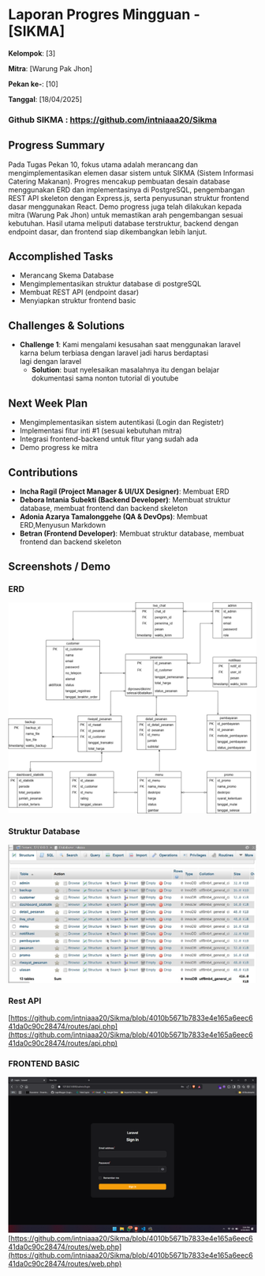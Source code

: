 # Laporan Progres Mingguan - [SIKMA]
**Kelompok**: [3]

**Mitra**: [Warung Pak Jhon]

**Pekan ke-**: [10]

**Tanggal**: [18/04/2025]

### Github SIKMA : https://github.com/intniaaa20/Sikma
## Progress Summary
Pada Tugas Pekan 10, fokus utama adalah merancang dan mengimplementasikan elemen dasar sistem untuk SIKMA (Sistem Informasi Catering Makanan). Progres mencakup pembuatan desain database menggunakan ERD dan implementasinya di PostgreSQL, pengembangan REST API skeleton dengan Express.js, serta penyusunan struktur frontend dasar menggunakan React. Demo progress juga telah dilakukan kepada mitra (Warung Pak Jhon) untuk memastikan arah pengembangan sesuai kebutuhan. Hasil utama meliputi database terstruktur, backend dengan endpoint dasar, dan frontend siap dikembangkan lebih lanjut.

## Accomplished Tasks
- Merancang Skema Database 
- Mengimplementasikan struktur database di postgreSQL
- Membuat REST API (endpoint dasar)
- Menyiapkan struktur frontend basic


## Challenges & Solutions
- **Challenge 1**: Kami mengalami kesusahan saat menggunakan laravel karna belum terbiasa dengan laravel jadi harus berdaptasi lagi dengan laravel
  - **Solution**: buat nyelesaikan masalahnya itu dengan belajar dokumentasi sama nonton tutorial di youtube

## Next Week Plan
- Mengimplementasikan sistem autentikasi (Login dan Registetr)
- Implementasi fitur inti #1 (sesuai kebutuhan mitra)
- Integrasi frontend-backend untuk fitur yang sudah ada
- Demo progress ke mitra

## Contributions
- **Incha Ragil (Project Manager & UI/UX Designer)**: Membuat ERD
- **Debora Intania Subekti (Backend Developer)**: Membuat struktur database, membuat frontend dan backend skeleton
- **Adonia Azarya Tamalonggehe (QA & DevOps)**: Membuat ERD,Menyusun Markdown
- **Betran (Frontend Developer)**: Membuat struktur database, membuat frontend dan backend skeleton

## Screenshots / Demo 
### ERD
![alt text](<ERD sikma.drawio (1).png>)

### Struktur Database
![alt text](<WhatsApp Image 2025-04-19 at 15.21.41_1befafa5.jpg>)

### Rest API
[https://github.com/intniaaa20/Sikma/blob/4010b5671b7833e4e165a6eec641da0c90c28474/routes/api.php](https://github.com/intniaaa20/Sikma/blob/4010b5671b7833e4e165a6eec641da0c90c28474/routes/api.php)

### FRONTEND BASIC
![alt text](file_2025-04-19_09.04.53.png)
[https://github.com/intniaaa20/Sikma/blob/4010b5671b7833e4e165a6eec641da0c90c28474/routes/web.php](https://github.com/intniaaa20/Sikma/blob/4010b5671b7833e4e165a6eec641da0c90c28474/routes/web.php)